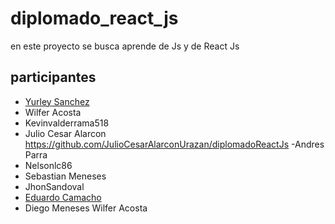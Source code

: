 # diplomado_react_js

en este proyecto se busca aprende de Js y de React Js 
## participantes

- [Yurley Sanchez ](https://github.com/Yursksf1)
- Wilfer Acosta
- Kevinvalderrama518
- Julio Cesar Alarcon https://github.com/JulioCesarAlarconUrazan/diplomadoReactJs
-Andres Parra
- Nelsonlc86
- Sebastian Meneses
- JhonSandoval
- [Eduardo Camacho](https://github.com/EduCnz4)
- Diego Meneses
Wilfer Acosta
